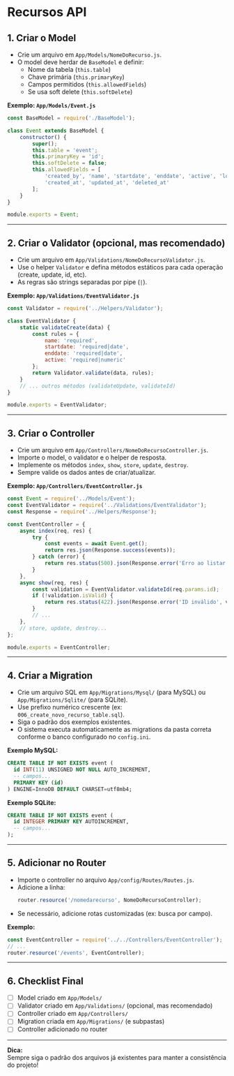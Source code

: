 # Recursos API

## 1. Criar o Model

- Crie um arquivo em `App/Models/NomeDoRecurso.js`.
- O model deve herdar de `BaseModel` e definir:
  - Nome da tabela (`this.table`)
  - Chave primária (`this.primaryKey`)
  - Campos permitidos (`this.allowedFields`)
  - Se usa soft delete (`this.softDelete`)

**Exemplo: `App/Models/Event.js`**
```js
const BaseModel = require('./BaseModel');

class Event extends BaseModel {
    constructor() {
        super();
        this.table = 'event';
        this.primaryKey = 'id';
        this.softDelete = false;
        this.allowedFields = [
            'created_by', 'name', 'startdate', 'enddate', 'active', 'local',
            'created_at', 'updated_at', 'deleted_at'
        ];
    }
}

module.exports = Event;
```

---

## 2. Criar o Validator (opcional, mas recomendado)

- Crie um arquivo em `App/Validations/NomeDoRecursoValidator.js`.
- Use o helper `Validator` e defina métodos estáticos para cada operação (create, update, id, etc).
- As regras são strings separadas por pipe (`|`).

**Exemplo: `App/Validations/EventValidator.js`**
```js
const Validator = require('../Helpers/Validator');

class EventValidator {
    static validateCreate(data) {
        const rules = {
            name: 'required',
            startdate: 'required|date',
            enddate: 'required|date',
            active: 'required|numeric'
        };
        return Validator.validate(data, rules);
    }
    // ... outros métodos (validateUpdate, validateId)
}

module.exports = EventValidator;
```

---

## 3. Criar o Controller

- Crie um arquivo em `App/Controllers/NomeDoRecursoController.js`.
- Importe o model, o validator e o helper de resposta.
- Implemente os métodos `index`, `show`, `store`, `update`, `destroy`.
- Sempre valide os dados antes de criar/atualizar.

**Exemplo: `App/Controllers/EventController.js`**
```js
const Event = require('../Models/Event');
const EventValidator = require('../Validations/EventValidator');
const Response = require('../Helpers/Response');

const EventController = {
    async index(req, res) {
        try {
            const events = await Event.get();
            return res.json(Response.success(events));
        } catch (error) {
            return res.status(500).json(Response.error('Erro ao listar eventos.', null));
        }
    },
    async show(req, res) {
        const validation = EventValidator.validateId(req.params.id);
        if (!validation.isValid) {
            return res.status(422).json(Response.error('ID inválido', validation.errors));
        }
        // ...
    },
    // store, update, destroy...
};

module.exports = EventController;
```

---

## 4. Criar a Migration

- Crie um arquivo SQL em `App/Migrations/Mysql/` (para MySQL) ou `App/Migrations/Sqlite/` (para SQLite).
- Use prefixo numérico crescente (ex: `006_create_novo_recurso_table.sql`).
- Siga o padrão dos exemplos existentes.
- O sistema executa automaticamente as migrations da pasta correta conforme o banco configurado no `config.ini`.

**Exemplo MySQL:**
```sql
CREATE TABLE IF NOT EXISTS event (
  id INT(11) UNSIGNED NOT NULL AUTO_INCREMENT,
  -- campos...
  PRIMARY KEY (id)
) ENGINE=InnoDB DEFAULT CHARSET=utf8mb4;
```

**Exemplo SQLite:**
```sql
CREATE TABLE IF NOT EXISTS event (
  id INTEGER PRIMARY KEY AUTOINCREMENT,
  -- campos...
);
```

---

## 5. Adicionar no Router

- Importe o controller no arquivo `App/config/Routes/Routes.js`.
- Adicione a linha:
  ```js
  router.resource('/nomedarecurso', NomeDoRecursoController);
  ```
- Se necessário, adicione rotas customizadas (ex: busca por campo).

**Exemplo:**
```js
const EventController = require('../../Controllers/EventController');
// ...
router.resource('/events', EventController);
```

---

## 6. Checklist Final

- [ ] Model criado em `App/Models/`
- [ ] Validator criado em `App/Validations/` (opcional, mas recomendado)
- [ ] Controller criado em `App/Controllers/`
- [ ] Migration criada em `App/Migrations/` (e subpastas)
- [ ] Controller adicionado no router

---

**Dica:**  
Sempre siga o padrão dos arquivos já existentes para manter a consistência do projeto! 